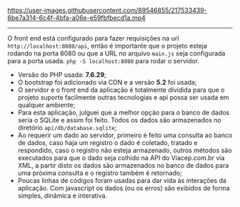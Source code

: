 
https://user-images.githubusercontent.com/89546855/217533439-6be7a314-6c4f-4bfa-a06e-e59fbfbecd1a.mp4

---

O front end está configurado para fazer requisições na url `http://localhost:8080/api`, então é importante que o projeto esteja rodando na porta 8080 ou que a URL no arquivo `main.js` seja configurada para a porta usada. `php -S localhost:8080` para rodar o servidor.

- Versão do PHP usada: **7.6.29**;
- O bootstrap foi adicionado via CDN e a versão **5.2** foi usada;
- O servidor e o front end da aplicação é totalmente dividida para que o projeto suporte facilmente outras tecnologias e api possa ser usada em qualquer ambiente;
- Para esta aplicação, julguei que a melhor opção para o banco de dados seria o SQLite e assim foi feito. Todos os dados são armazenados no diretório `api/db/database.sqlite`;
- Ao requerir um dado ao servidor, primeiro é feito uma consulta ao banco de dados, caso haja um registro o dado é coletado, tratado e respondido, caso o registro não esteja armazenado, outros métodos são executados para que o dado seja colhido na API do Viacep.com.br via XML, a partir disto os dados são armazenados no banco de dados para uma próxima consulta e o registro também é retornado;
- Poucas linhas de códigos foram usadas para dar vida às interações da aplicação. Com javascript os dados (ou os erros) são exibídos de forma simples, dinâmica e interativa.
